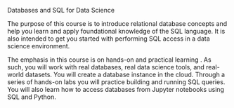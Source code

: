 Databases and SQL for Data Science

The purpose of this course is to introduce relational database concepts and help you learn and apply foundational knowledge of the SQL 
language. It is also intended to get you started with performing SQL access in a data science environment.

The emphasis in this course is on hands-on and practical learning . As such, you will work with real databases, real data science tools, 
and real-world datasets. You will create a database instance in the cloud. Through a series of hands-on labs you will practice building 
and running SQL queries. You will also learn how to access databases from Jupyter notebooks using SQL and Python.
